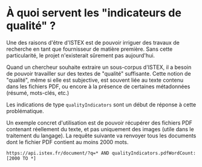 # À quoi servent les "indicateurs de qualité" ?

Une des raisons d'être d'ISTEX est de pouvoir irriguer des travaux de recherche en tant que fournisseur de matière première. Sans cette particularité, le projet n'existerait sûrement pas aujourd'hui.

Quand un chercheur souhaite extraire un sous-corpus d'ISTEX, il a besoin de pouvoir travailler sur des textes de "qualité" suffisante. Cette notion de "qualité", même si elle est subjective, est souvent liée au texte contenu dans les fichiers PDF, ou encore à la présence de certaines métadonnées \(résumé, mots-clés, etc.\)

Les indications de type `qualityIndicators` sont un début de réponse à cette problématique.

Un exemple concret d'utilisation est de pouvoir récupérer des fichiers PDF contenant réellement du texte, et pas uniquement des images \(utile dans le traitement du langage\). La requête suivante va renvoyer tous les documents dont le fichier PDF contient au moins 2000 mots.

```text
https://api.istex.fr/document/?q=* AND qualityIndicators.pdfWordCount:[2000 TO *]

```




